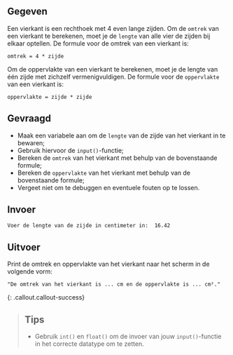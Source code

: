 ## Gegeven

Een vierkant is een rechthoek met 4 even lange zijden. Om de `omtrek` van een vierkant te berekenen, moet je de `lengte` van alle vier de zijden bij elkaar optellen. De formule voor de omtrek van een vierkant is:
```
omtrek = 4 * zijde
```
Om de oppervlakte van een vierkant te berekenen, moet je de lengte van één zijde met zichzelf vermenigvuldigen. De formule voor de `oppervlakte` van een vierkant is:
```
oppervlakte = zijde * zijde
```
## Gevraagd

* Maak een variabele aan om de `lengte` van de zijde van het vierkant in te bewaren;
* Gebruik hiervoor de `input()`-functie;
* Bereken de `omtrek` van het vierkant met behulp van de bovenstaande formule;
* Bereken de `oppervlakte` van het vierkant met behulp van de bovenstaande formule;
* Vergeet niet om te debuggen en eventuele fouten op te lossen.

## Invoer
```
Voer de lengte van de zijde in centimeter in:  16.42
```

## Uitvoer
Print de omtrek en oppervlakte van het vierkant naar het scherm in de volgende vorm: 
```
"De omtrek van het vierkant is ... cm en de oppervlakte is ... cm²."
```

{: .callout.callout-success}
>## Tips
>* Gebruik `int()` en `float()` om de invoer van jouw `input()`-functie in het correcte datatype om te zetten. 
